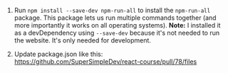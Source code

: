 1. Run `npm install --save-dev npm-run-all` to install the `npm-run-all` package. This package lets us run multiple commands together (and more importantly it works on all operating systems). **Note:** I installed it as a devDependency using `--save-dev` because it's not needed to run the website. It's only needed for development.

2. Update package.json like this: https://github.com/SuperSimpleDev/react-course/pull/78/files